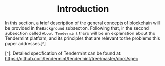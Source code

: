 <div align='center'> 
	<h1>Introduction</h1>
</div>

In this section, a brief description of the general concepts of blockchain will be provided in the`Background` subsection. Following that, in the second subsection called `About Tendermint` there will be an explanation about the Tendermint platform, and its principles that are relevant to the problems this paper addresses.[^]

[^]: Detailed specification of Tendermint can be found at: <https://github.com/tendermint/tendermint/tree/master/docs/spec>


<!--stackedit_data:
eyJoaXN0b3J5IjpbLTE3OTAxNTE2OTksLTc4ODY4NTYyNSwtMT
c4MDEyOTExOSwxMTgwMzI3NjU1LDE3NTAxNTI4NThdfQ==
-->